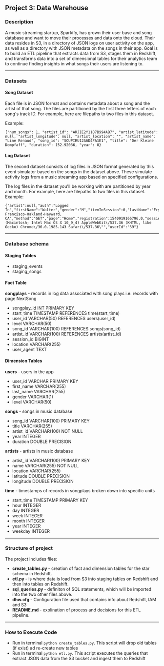 ## Project 3: Data Warehouse

### Description
A music streaming startup, Sparkify, has grown their user base and song database and want to move their processes and 
data onto the cloud. Their data resides in S3, in a directory of JSON logs on user activity on the app, as well as a 
directory with JSON metadata on the songs in their app.
Goal is to build an ETL pipeline that extracts data from S3, stages them in Redshift, and transforms 
data into a set of dimensional tables for their analytics team to continue finding insights in what songs their users 
are listening to. 

--------------------------------------------

### Datasets

#### Song Dataset
Each file is in JSON format and contains metadata about a song and the artist of that song. The files are partitioned by 
the first three letters of each song's track ID. For example, here are filepaths to two files in this dataset.

Example:
```
{"num_songs": 1, "artist_id": "ARJIE2Y1187B994AB7", "artist_latitude": null, "artist_longitude": null, "artist_location": "", "artist_name": "Line Renaud", "song_id": "SOUPIRU12A6D4FA1E1", "title": "Der Kleine Dompfaff", "duration": 152.92036, "year": 0}
```

#### Log Dataset
The second dataset consists of log files in JSON format generated by this event simulator based on the songs in 
the dataset above. These simulate activity logs from a music streaming app based on specified configurations.

The log files in the dataset you'll be working with are partitioned by year and month. For example, here are filepaths
to two files in this dataset.
Example: 
```
{"artist":null,"auth":"Logged In","firstName":"Walter","gender":"M","itemInSession":0,"lastName":"Frye","length":null,"level":"free","location":"San Francisco-Oakland-Hayward, CA","method":"GET","page":"Home","registration":1540919166796.0,"sessionId":38,"song":null,"status":200,"ts":1541105830796,"userAgent":"\"Mozilla\/5.0 (Macintosh; Intel Mac OS X 10_9_4) AppleWebKit\/537.36 (KHTML, like Gecko) Chrome\/36.0.1985.143 Safari\/537.36\"","userId":"39"}
```

--------------------------------------------

### Database schema

#### Staging Tables
- staging_events
- staging_songs

#### Fact Table
**songplays** - records in log data associated with song plays i.e. records with page NextSong
- songplay_id INT PRIMARY KEY
- start_time TIMESTAMP REFERENCES time(start_time)
- user_id VARCHAR(50) REFERENCES users(user_id)
- level VARCHAR(50)
- song_id VARCHAR(100) REFERENCES songs(song_id)
- artist_id VARCHAR(100) REFERENCES artists(artist_id)
- session_id BIGINT
- location VARCHAR(255)
- user_agent TEXT

#### Dimension Tables
**users** - users in the app
- user_id VARCHAR PRIMARY KEY
- first_name VARCHAR(255)
- last_name VARCHAR(255)
- gender VARCHAR(1)
- level VARCHAR(50)

**songs** - songs in music database
- song_id VARCHAR(100) PRIMARY KEY
- title VARCHAR(255)
- artist_id VARCHAR(100) NOT NULL
- year INTEGER
- duration DOUBLE PRECISION

**artists** - artists in music database
- artist_id VARCHAR(100) PRIMARY KEY
- name VARCHAR(255) NOT NULL
- location VARCHAR(255)
- latitude DOUBLE PRECISION
- longitude DOUBLE PRECISION

**time** - timestamps of records in songplays broken down into specific units
- start_time TIMESTAMP PRIMARY KEY
- hour INTEGER 
- day INTEGER 
- week INTEGER 
- month INTEGER 
- year INTEGER 
- weekday INTEGER 

--------------------------------------------
### Structure of project

The project includes files:

* <b> create_tables.py </b> - creation of fact and dimension tables for the star schema in Redshift.
* <b> etl.py </b> - is where data is load from S3 into staging tables on Redshift and then into tables on Redshift.
* <b> sql_queries.py </b> - definiton of SQL statements, which will be imported into the two other files above.
* <b> dhw.cfg </b> - Configuration file used that contains info about Redshift, IAM and S3
* <b> README.md </b> - explination of process and decisions for this ETL pipeline.
--------------------------------------------
### How to Execute Code

- Run in terminal `python create_tables.py`. This script will drop old tables (if exist) ad re-create new tables
- Run in terminal `python etl.py`. This script executes the queries that extract JSON data from the S3 bucket and ingest them to Redshift

